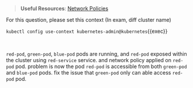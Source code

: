 
> <strong>Useful Resources</strong>: [Network Policies](https://kubernetes.io/docs/concepts/services-networking/network-policies/)

For this question, please set this context (In exam, diff cluster name)

`kubectl config use-context kubernetes-admin@kubernetes`{{exec}}

<br>


`red-pod`, `green-pod`, `blue-pod` pods are running, and `red-pod` exposed within the cluster using `red-service` service. and network policy applied on `red-pod` pod. problem is now the pod `red-pod` is accessible from both `green-pod` and `blue-pod` pods. fix the issue that `green-pod` only can able access `red-pod` pod.
